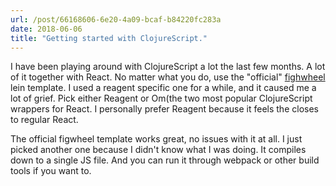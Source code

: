 ```yaml
---
url: /post/66168606-6e20-4a09-bcaf-b84220fc283a
date: 2018-06-06
title: "Getting started with ClojureScript."
---
```


I have been playing around with ClojureScript a lot the last few months. A lot of it together with React. No matter what you do, use the "official" [fighwheel](https://github.com/bhauman/lein-figwheel) lein template. I used a reagent specific one for a while, and it caused me a lot of grief. Pick either Reagent or Om(the two most popular ClojureScript wrappers for React. I personally prefer Reagent because it feels the closes to regular React. 

The official figwheel template works great, no issues with it at all. I just picked another one because I didn't know what I was doing. It compiles down to a single JS file. And you can run it through webpack or other build tools if you want to.   